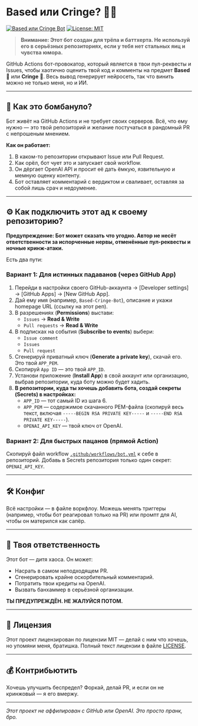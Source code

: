 # Based или Cringe? 🤖🔥

[![Based или Cringe Bot](https://img.shields.io/badge/Status-Выхаживает%0Aсрач-ff69b4.svg)](https://github.com/[ТВОЕ_ИМЯ]/based-or-cringe-bot)
[![License: MIT](https://img.shields.io/badge/License-MIT-yellow.svg)](https://opensource.org/licenses/MIT)

> **Внимание: Этот бот создан для трёпа и баттхерта. Не используй его в серьёзных репозиториях, если у тебя нет стальных яиц и чувства юмора.**

GitHub Actions бот-провокатор, который является в твои пул-реквесты и Issues, чтобы хаотично оценить твой код и комменты на предмет **Based** 🤙 или **Cringe** 🤮. Весь вывод генерирует нейросеть, так что винить можно не только меня, но и ИИ.

---

## 🚀 Как это бомбануло?

Бот живёт на GitHub Actions и не требует своих серверов. Всё, что ему нужно — это твой репозиторий и желание постучаться в рандомный PR с непрошеным мнением.

**Как он работает:**
1.  В каком-то репозитории открывают Issue или Pull Request.
2.  Как орёл, бот чует это и запускает свой workflow.
3.  Он дёргает OpenAI API и просит её дать ёмкую, язвительную и мемную оценку контенту.
4.  Бот оставляет комментарий с вердиктом и сваливает, оставляя за собой лишь срач и недоумение.

---

## ⚙️ Как подключить этот ад к своему репозиторию?

**Предупреждение: Бот может сказать что угодно. Автор не несёт ответственности за испорченные нервы, отменённые пул-реквесты и ночные кринж-атаки.**

Есть два пути:

### Вариант 1: Для истинных падаванов (через GitHub App)

1.  Перейди в настройки своего GitHub-аккаунта -> [Developer settings] -> [GitHub Apps] -> [New GitHub App].
2.  Дай ему имя (например, `Based-Cringe-Bot`), описание и укажи homepage URL (ссылку на этот реп).
3.  В разрешениях (**Permissions**) выстави:
    *   `Issues` -> **Read & Write**
    *   `Pull requests` -> **Read & Write**
4.  В подписках на события (**Subscribe to events**) выбери:
    *   `Issue comment`
    *   `Issues`
    *   `Pull request`
5.  Сгенерируй приватный ключ (**Generate a private key**), скачай его. Это твой `APP_PEM`.
6.  Скопируй `App ID` — это твой `APP_ID`.
7.  Установи приложение (**Install App**) в свой аккаунт или организацию, выбрав репозитории, куда боту можно будет хадить.
8.  **В репозитории, куда ты хочешь добавить бота, создай секреты (Secrets) в настройках:**
    *   `APP_ID` — тот самый ID из шага 6.
    *   `APP_PEM` — содержимое скачанного PEM-файла (скопируй весь текст, включая `-----BEGIN RSA PRIVATE KEY-----` и `-----END RSA PRIVATE KEY-----`).
    *   `OPENAI_API_KEY` — твой ключ от OpenAI.

### Вариант 2: Для быстрых пацанов (прямой Action)

Скопируй файл workflow [`.github/workflows/bot.yml`](.github/workflows/bot.yml) к себе в репозиторий. Добавь в Secrets репозитория только один секрет: `OPENAI_API_KEY`.

---

## 🛠 Конфиг

Всё настройки — в файле воркфлоу. Можешь менять триггеры (например, чтобы бот реагировал только на PR) или промпт для AI, чтобы он матерился как сапёр.

---

## 🫵 Твоя ответственность

Этот бот — дитя хаоса. Он может:
*   Насрать в самом неподходящем PR.
*   Сгенерировать крайне оскорбительный комментарий.
*   Потратить твои кредиты на OpenAI.
*   Вызвать банхаммер в серьёзной организации.

**ТЫ ПРЕДУПРЕЖДЁН. НЕ ЖАЛУЙСЯ ПОТОМ.**

---

## 📜 Лицензия

Этот проект лицензирован по лицензии MIT — делай с ним что хочешь, но упомяни меня, братишка. Полный текст лицензии в файле [LICENSE](LICENSE).

---

## 💰 Контрибьютить

Хочешь улучшить беспредел? Форкай, делай PR, и если он не кринжовый — я его вмержу.

---

*Этот проект не аффилирован с GitHub или OpenAI. Это просто пранк, бро.*

